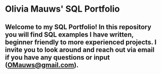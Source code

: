 # Olivia Mauws' SQL Portfolio

## Welcome to my SQL Portfolio! In this repository you will find SQL examples I have written, beginner friendly to more experienced projects. I invite you to look around and reach out via email if you have any questions or input (OMauws@gmail.com).
